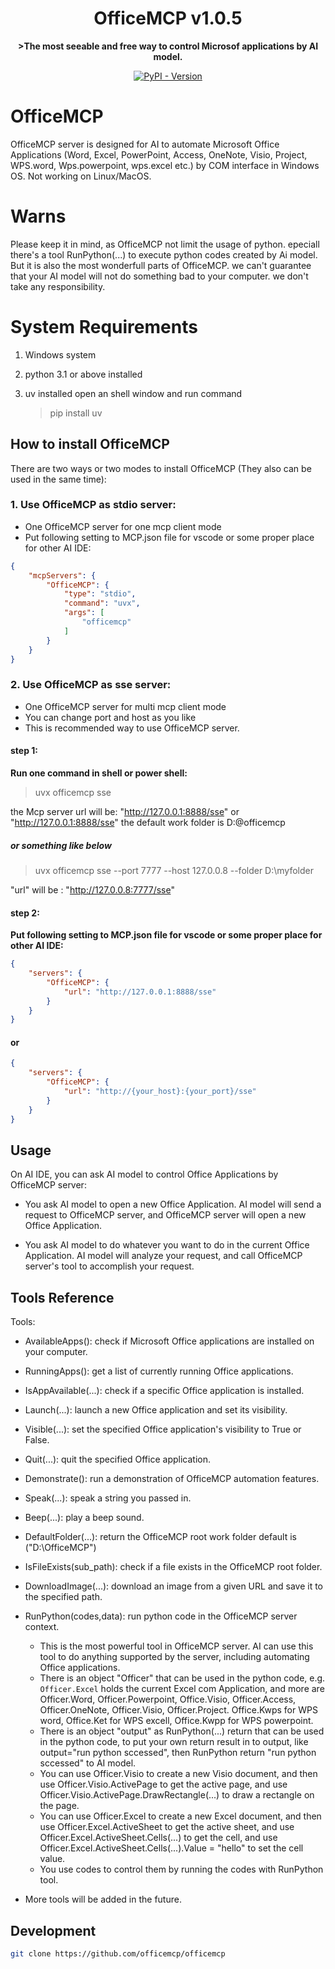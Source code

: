 <div align="center">

<!-- omit in toc -->
# OfficeMCP v1.0.5
<strong>>The most seeable and free way to control Microsof applications by AI model.</strong>

[![PyPI - Version](https://img.shields.io/pypi/v/fastmcp.svg)](https://pypi.org/project/fastmcp)

</div>

# OfficeMCP

OfficeMCP server is designed for AI to automate Microsoft Office Applications (Word, Excel, PowerPoint, Access, OneNote, Visio, Project, WPS.word, Wps.powerpoint, wps.excel etc.) by COM interface in Windows OS. Not working on Linux/MacOS.

# Warns

Please keep it in mind, as OfficeMCP not limit the usage of python. epeciall there's a tool RunPython(...) to execute python codes created by Ai model. But it is also the most wonderfull parts of OfficeMCP. we can't guarantee that your AI model will not do something bad to your computer. we don't take any responsibility.

# System Requirements

1. Windows system

2. python 3.1 or above installed

3. uv installed
    open an shell window and run command    
    >pip install uv



## How to install OfficeMCP
There are two ways or two modes to install OfficeMCP (They also can be used in the same time):

### 1. Use OfficeMCP as stdio server: 
- One OfficeMCP server for one mcp client mode
- Put following setting to MCP.json file for vscode or some proper place for other AI IDE:

```json
{
    "mcpServers": {
        "OfficeMCP": {
            "type": "stdio",
            "command": "uvx",
            "args": [
                "officemcp"
            ]
        }
    }
}
```

### 2. Use OfficeMCP as sse server: 
- One OfficeMCP server for multi mcp client mode
- You can change port and host as you like
- This is recommended way to use OfficeMCP server.
#### step 1:  
**Run one command in shell or power shell:**
>uvx officemcp sse

the Mcp server url will be:  "http://127.0.0.1:8888/sse"  or  "http://127.0.0.1:8888/sse" 
the default work folder is D:\@officemcp


##### or something like below
>uvx officemcp sse --port 7777 --host 127.0.0.8 --folder D:\myfolder

"url" will be : "http://127.0.0.8:7777/sse"
#### step 2: 
**Put following setting to MCP.json file for vscode or some proper place for other AI IDE:**

```json
{
    "servers": {
        "OfficeMCP": {
            "url": "http://127.0.0.1:8888/sse"
        }
    }
}
```

####  or

```json
{
    "servers": {
        "OfficeMCP": {
            "url": "http://{your_host}:{your_port}/sse"
        }
    }
}

```

## Usage
On AI IDE, you can ask AI model to control Office Applications by OfficeMCP server:
- You ask AI model to open a new Office Application.
    AI model will send a request to OfficeMCP server, and OfficeMCP server will open a new Office Application.

- You ask AI model to do whatever you want to do in the current Office Application.
    AI model will analyze your request, and call OfficeMCP server's tool to accomplish your request.

## Tools Reference
Tools:
- AvailableApps(): check if Microsoft Office applications are installed on your computer.

- RunningApps(): get a list of currently running Office applications.

- IsAppAvailable(...): check if a specific Office application is installed.

- Launch(...): launch a new Office application and set its visibility.

- Visible(...): set the specified Office application's visibility to True or False.

- Quit(...): quit the specified Office application.

- Demonstrate(): run a demonstration of OfficeMCP automation features.

- Speak(...): speak a string you passed in.

- Beep(...): play a beep sound.

- DefaultFolder(...): return the OfficeMCP root work folder default is ("D:\OfficeMCP")

- IsFileExists(sub_path): check if a file exists in the OfficeMCP root folder.

- DownloadImage(...): download an image from a given URL and save it to the specified path.

- RunPython(codes,data): run python code in the OfficeMCP server context.
    - This is the most powerful tool in OfficeMCP server. AI can use this tool to do anything supported by the server, including automating Office applications.
    - There is an object "Officer" that can be used in the python code, e.g. `Officer.Excel` holds the current Excel com Application, and more are Officer.Word, Officer.Powerpoint, Office.Visio, Officer.Access, Officer.OneNote, Officer.Visio, Officer.Project. Office.Kwps for WPS word, Office.Ket for WPS excell, Office.Kwpp for WPS powerpoint.
    - There is an object "output" as RunPython(...) return that can be used in the python code, to put your own return result in to output, like output="run python sccessed", then RunPython return "run python sccessed" to AI model.
    - You can use Officer.Visio to create a new Visio document, and then use Officer.Visio.ActivePage to get the active page, and use Officer.Visio.ActivePage.DrawRectangle(...) to draw a rectangle on the page.
    - You can use Officer.Excel to create a new Excel document, and then use Officer.Excel.ActiveSheet to get the active sheet, and use Officer.Excel.ActiveSheet.Cells(...) to get the cell, and use Officer.Excel.ActiveSheet.Cells(...).Value = "hello" to set the cell value.
    - You use codes to control them by running the codes with RunPython tool.

- More tools will be added in the future.


## Development
```bash
git clone https://github.com/officemcp/officemcp
```

